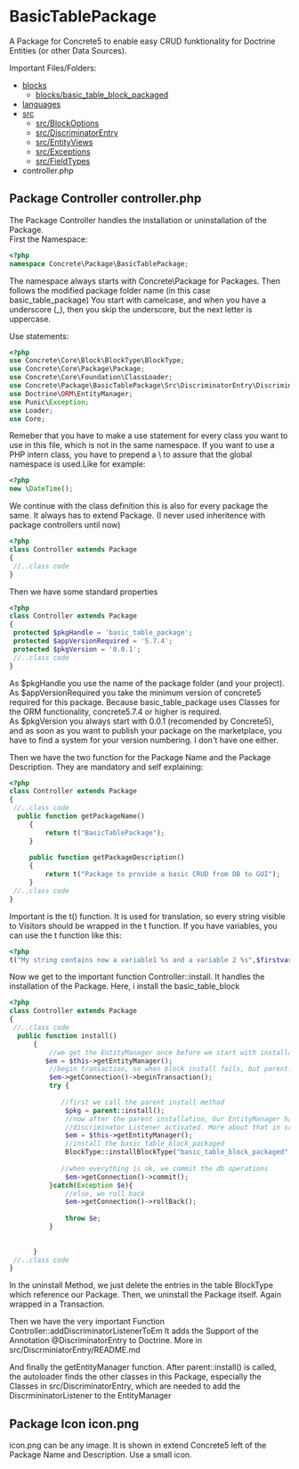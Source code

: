 # BasicTablePackage
A Package for Concrete5 to enable easy CRUD funktionality for Doctrine Entities (or other Data Sources).

Important Files/Folders:

* [blocks](blocks/README.md)  
  * [blocks/basic_table_block_packaged](blocks/basic_table_block_packaged/README.md)  
* [languages](languages/README.md)  
* [src](src/README.md)  
  * [src/BlockOptions](src/BlockOptions/README.md)  
  * [src/DiscriminatorEntry](src/DiscriminatorEntry/README.md)  
  * [src/EntityViews](src/EntityViews/README.md)  
  * [src/Exceptions](src/Exceptions/README.md)  
  * [src/FieldTypes](src/FieldTypes/README.md)
*  controller.php
    
    
 ## Package Controller controller.php  
   The Package Controller handles the installation or uninstallation of the Package.  
   First the Namespace:
   ```php
<?php
namespace Concrete\Package\BasicTablePackage;
   ```
   The namespace always starts with Concrete\Package for Packages.
   Then follows the modified package folder name (in this case basic\_table\_package)
   You start with camelcase, and when you have a underscore (\_), then you skip the underscore, but the next letter is uppercase.  
   
   Use statements:  
```php
<?php
use Concrete\Core\Block\BlockType\BlockType;
use Concrete\Core\Package\Package;
use Concrete\Core\Foundation\ClassLoader;
use Concrete\Package\BasicTablePackage\Src\DiscriminatorEntry\DiscriminatorListener;
use Doctrine\ORM\EntityManager;
use Punic\Exception;
use Loader;
use Core;
```
   Remeber that you have to make a use statement for every class you want to use in this file,
   which is not in the same namespace. If you want to use a PHP intern class, you have to prepend a \\ to assure that the global namespace is used.Like for example:  
```php
<?php
new \DateTime();
``` 
   We continue with the class definition this is also for every package the same.
   It always has to extend Package. (I never used inheritence with package controllers until now)
   ```php
<?php
class Controller extends Package
{
    //..class code
}
   ```     
   Then we have some standard properties
   ```php
<?php
class Controller extends Package
{
    protected $pkgHandle = 'basic_table_package';
    protected $appVersionRequired = '5.7.4';
    protected $pkgVersion = '0.0.1';
    //..class code
 }
   ```
  As $pkgHandle you use the name of the package folder (and your project).  
  As $appVersionRequired you take the minimum version of concrete5 required for this package. Because basic_table_package uses Classes for the ORM functionality, concrete5.7.4 or higher is required.  
  As $pkgVersion you always start with 0.0.1 (recomended by Concrete5), and as soon as you want to publish your package on the marketplace, you have to find a system for your version numbering. I don't have one either.  
  
  Then we have the two function for the Package Name and the Package Description.
  They are mandatory and self explaining:
   ```php
<?php
class Controller extends Package
{
    //..class code
     public function getPackageName()
        {
            return t("BasicTablePackage");
        }
    
        public function getPackageDescription()
        {
            return t("Package to provide a basic CRUD from DB to GUI");
        }
    //..class code
 }
   ```
  Important is the t() function. It is used for translation, so every string visible to Visitors should be wrapped in the t function. If you have variables, you can use the t function like this:  
  ```php
  <?php
  t("My string contains now a variable1 %s and a variable 2 %s",$firstvariable, $secondvariable);
  ```
  
  Now we get to the important function Controller::install. It handles the installation of the Package. Here, i install the basic_table_block 
   ```php
<?php
class Controller extends Package
{
    //..class code
     public function install()
         {
             //we get the EntityManager once before we start with installation
            $em = $this->getEntityManager();
             //begin transaction, so when block install fails, but parent::install was successfully, you don't have to uninstall the package
             $em->getConnection()->beginTransaction();
             try {
                 
                //first we call the parent install method
                 $pkg = parent::install();
                 //now after the parent installation, Our EntityManager has the
                 //discriminator Listener activated. More about that in src/DiscriminatorEntry/README.md
                 $em = $this->getEntityManager();
                 //install the basic_table_block_packaged
                 BlockType::installBlockType("basic_table_block_packaged", $pkg);
     
                //when everything is ok, we commit the db operations
                 $em->getConnection()->commit();
             }catch(Exception $e){
                 //else, we roll back
                 $em->getConnection()->rollBack();
     
                 throw $e;
             }
     
     
         }
    //..class code
 }
   ```  
  In the uninstall Method, we just delete the entries in the table BlockType which reference our Package.
  Then, we uninstall the Package itself. Again wrapped in a Transaction.  
  
  Then we have the very important Function Controller::addDiscriminatorListenerToEm
  It adds the Support of the Annotation @DiscriminatorEntry to Doctrine. More in src/DiscrminiatorEntry/README.md
  
  And finally the getEntityManager function. After parent::install() is called, the autoloader finds the other classes in this Package, especially the Classes in src/DiscriminatorEntry, which are needed to add the DiscrmininatorListener to the EntityManager
  
 ## Package Icon icon.png  
 icon.png can be any image. It is shown in extend Concrete5 left of the Package Name and Description. Use a small icon.